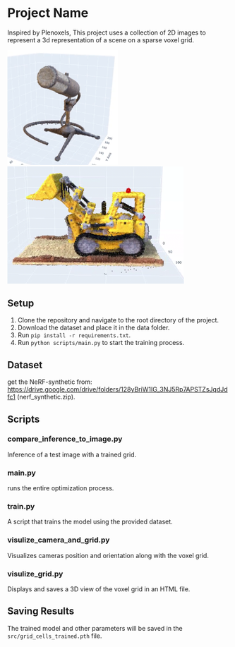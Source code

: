 # Project Name

Inspired by Plenoxels, This project uses a collection of 2D images to represent a 3d representation of a scene on a sparse voxel grid. 

<img src="images/NVIDIA_Share_CPARLP1bdQ.png" width="250"> <img src="images/NVIDIA_Share_nPJ3TuIOQi.png" width="400"> 

## Setup

1. Clone the repository and navigate to the root directory of the project.
2. Download the dataset and place it in the data folder.
3. Run `pip install -r requirements.txt`.
4. Run `python scripts/main.py` to start the training process.

## Dataset
get the NeRF-synthetic from: https://drive.google.com/drive/folders/128yBriW1IG_3NJ5Rp7APSTZsJqdJdfc1 (nerf_synthetic.zip).

## Scripts

### compare_inference_to_image.py
Inference of a test image with a trained grid.

### main.py
 runs the entire optimization process.

### train.py
A script that trains the model using the provided dataset.

### visulize_camera_and_grid.py
Visualizes cameras position and orientation along with the voxel grid.

### visulize_grid.py
Displays and saves a 3D view of the voxel grid in an HTML file.


## Saving Results
The trained model and other parameters will be saved in the `src/grid_cells_trained.pth` file.